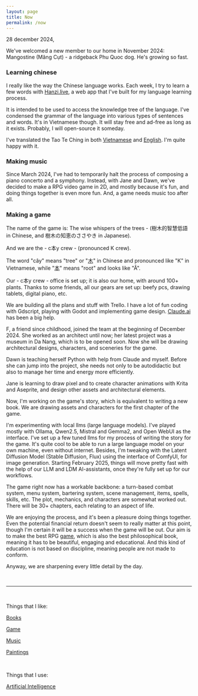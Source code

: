 ```yaml
---
layout: page
title: Now
permalink: /now
---
```


28 december 2024,



We've welcomed a new member to our home in November 2024: Mangostine (Măng Cụt) - a ridgeback Phu Quoc dog. He's growing so fast.  

### Learning chinese

I really like the way the Chinese language works.
Each week, I try to learn a few words with [Hanzi.live](https://hanzi.live), a web app that I've built for my language learning process.  

It is intended to be used to access the knowledge tree of the language. I've condensed the grammar of the language into various types of sentences and words. It's in Vietnamese though. It will stay free and ad-free as long as it exists. Probably, I will open-source it someday.

I've translated the Tao Te Ching in both [Vietnamese](https://hanzi.live/practice/tao_te_ching) and [English](/dao). I'm quite happy with it.

### Making music

Since March 2024, I've had to temporarily halt the process of composing a piano concerto and a symphony. Instead, with Jane and Dawn, we've decided to make a RPG video game in 2D, and mostly because it's fun, and doing things together is even more fun. And, a game needs music too after all.

### Making a game

The name of the game is: The wise whispers of the trees - (樹木的智慧低語 in Chinese, and 樹木の知恵のささやき in Japanese).

And we are the - c本y crew - (pronounced K crew).

The word "cây" means "tree" or "[木](https://hanzi.live/hanzi/木)" in Chinese and pronounced like "K" in Vietnamese, while "[本](https://hanzi.live/hanzi/本)" means "root" and looks like "Â".

Our - c本y crew - office is set up; it is also our home, with around 100+ plants. Thanks to some friends, all our gears are set up: beefy pcs, drawing tablets, digital piano, etc.

We are building all the plans and stuff with Trello. I have a lot of fun coding with Gdscript, playing with Godot and implementing game design. [Claude.ai](https://claude.ai) has been a big help. 

F, a friend since childhood, joined the team at the beginning of December 2024. She worked as an architect until now; her latest project was a museum in Da Nang, which is to be opened soon. Now she will be drawing architectural designs, characters, and sceneries for the game.

Dawn is teaching herself Python with help from Claude and myself. Before she can jump into the project, she needs not only to be autodidactic but also to manage her time and energy more efficiently.

Jane is learning to draw pixel and to create character animations with Krita and Aseprite, and design other assets and architectural elements. 

Now, I'm working on the game's story, which is equivalent to writing a new book. We are drawing assets and characters for the first chapter of the game.  

I'm experimenting with local llms (large language models). I've played mostly with Ollama, Qwen2.5, Mistral and Gemma2, and Open WebUI as the interface. I've set up a few tuned llms for my process of writing the story for the game. It's quite cool to be able to run a large language model on your own machine, even without internet. Besides, I'm tweaking with the Latent Diffusion Model (Stable Diffusion, Flux) using the interface of ComfyUI, for image generation. Starting February 2025, things will move pretty fast with the help of our LLM and LDM AI-assistants, once they're fully set up for our workflows.

The game right now has a workable backbone: a turn-based combat system, menu system, bartering system, scene management, items, spells, skills, etc. The plot, mechanics, and characters are somewhat worked out. There will be 30+ chapters, each relating to an aspect of life.  

We are enjoying the process, and it's been a pleasure doing things together. Even the potential financial return doesn't seem to really matter at this point, though I'm certain it will be a success when the game will be out. Our aim is to make the best RPG [game](/game), which is also the best philosophical book, meaning it has to be beautiful, engaging and educational. And this kind of education is not based on discipline, meaning people are not made to conform.  

Anyway, we are sharpening every little detail by the day.

<br>
<hr>
<br>

Things that I like:

[Books](/books)

[Game](/game)

[Music](/music)

[Paintings](/paintings)

<br>

Things that I use:

[Artificial Intelligence](/ai)

<br>
<br>